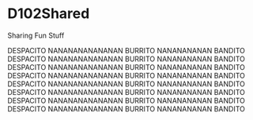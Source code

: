 # D102Shared
Sharing Fun Stuff

DESPACITO NANANANANANANAN BURRITO NANANANANAN BANDITO
DESPACITO NANANANANANANAN BURRITO NANANANANAN BANDITO
DESPACITO NANANANANANANAN BURRITO NANANANANAN BANDITO
DESPACITO NANANANANANANAN BURRITO NANANANANAN BANDITO
DESPACITO NANANANANANANAN BURRITO NANANANANAN BANDITO
DESPACITO NANANANANANANAN BURRITO NANANANANAN BANDITO
DESPACITO NANANANANANANAN BURRITO NANANANANAN BANDITO
DESPACITO NANANANANANANAN BURRITO NANANANANAN BANDITO
